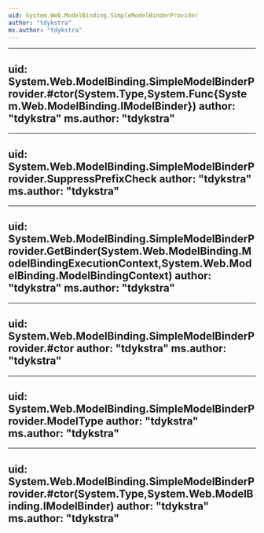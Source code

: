 ```yaml
---
uid: System.Web.ModelBinding.SimpleModelBinderProvider
author: "tdykstra"
ms.author: "tdykstra"
---
```


---
uid: System.Web.ModelBinding.SimpleModelBinderProvider.#ctor(System.Type,System.Func{System.Web.ModelBinding.IModelBinder})
author: "tdykstra"
ms.author: "tdykstra"
---

---
uid: System.Web.ModelBinding.SimpleModelBinderProvider.SuppressPrefixCheck
author: "tdykstra"
ms.author: "tdykstra"
---

---
uid: System.Web.ModelBinding.SimpleModelBinderProvider.GetBinder(System.Web.ModelBinding.ModelBindingExecutionContext,System.Web.ModelBinding.ModelBindingContext)
author: "tdykstra"
ms.author: "tdykstra"
---

---
uid: System.Web.ModelBinding.SimpleModelBinderProvider.#ctor
author: "tdykstra"
ms.author: "tdykstra"
---

---
uid: System.Web.ModelBinding.SimpleModelBinderProvider.ModelType
author: "tdykstra"
ms.author: "tdykstra"
---

---
uid: System.Web.ModelBinding.SimpleModelBinderProvider.#ctor(System.Type,System.Web.ModelBinding.IModelBinder)
author: "tdykstra"
ms.author: "tdykstra"
---
